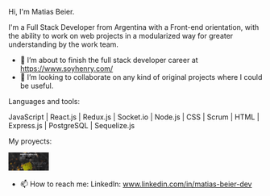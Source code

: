 Hi, I'm Matias Beier.

I'm a Full Stack Developer from Argentina with a Front-end orientation, with the ability to work on web projects in a modularized way for greater understanding by the work team.

- 🌱 I’m about to finish the full stack developer career at https://www.soyhenry.com/
- 👯 I’m looking to collaborate on any kind of original projects where I could be useful.

Languages and tools:

JavaScript | React.js | Redux.js | Socket.io | Node.js | CSS | Scrum | HTML | Express.js | PostgreSQL | Sequelize.js

My proyects:

<img heigth="50px" width="80px" src="assets\277996716_5320950171282891_4662641186401601946_n.jpg">

- 📫 How to reach me: LinkedIn: www.linkedin.com/in/matias-beier-dev
